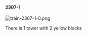 #### 2307-1
![train-2307-1-0.png](https://github.com/lil-lab/nlvr/raw/master/nlvr/train/images/76/train-2307-1-0.png "train-2307-1-0.png")

There is 1 tower with 2 yellow blocks